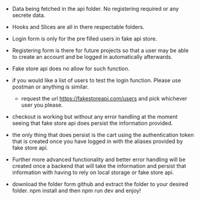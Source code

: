- Data being fetched in the api folder. No registering required or any secrete data. 
- Hooks and Slices are all in there respectable folders. 

- Login form is only for the pre filled users in fake api store. 
- Registering form is there for future projects so that a user may be able to create an account and be logged in automatically afterwards. 
- Fake store api does no allow for such function. 
- if you would like a list of users to test the login function. Please use postman or anything is similar.
   - request the url https://fakestoreapi.com/users and pick whichever user you please. 
- checkout is working but without any error handling at the moment seeing that fake store api does persist the information provided. 
- the only thing that does persist is the cart using the authentication token that is created once you have logged in with the aliases provided by fake store api. 
- Further more advanced functionality and better error handling will be created once a backend that will take the information and persist that information with having to rely on local storage or fake store api. 

- download the folder form github and extract the folder to your desired folder. npm install and then npm run dev and enjoy! 